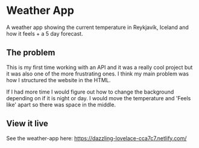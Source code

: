 # Weather App

A weather app showing the current temperature in Reykjavík, Iceland and how it feels + a 5 day forecast.


## The problem

This is my first time working with an API and it was a really cool project but it was also one of the more frustrating ones. 
I think my main problem was how I structured the website in the HTML.

If I had more time I would figure out how to change the background depending on if it is night or day. I would move the temperature and 'Feels like' apart so there was space in the middle.


## View it live

See the weather-app here: https://dazzling-lovelace-cca7c7.netlify.com/
